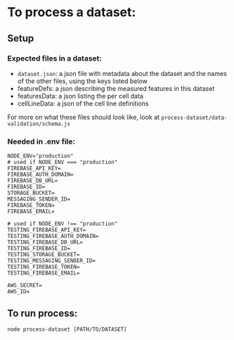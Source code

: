 # To process a dataset:

## Setup
### Expected files in a dataset:
- `dataset.json`: a json file with metadata about the dataset and the names of the other files, using the keys listed below
- featureDefs: a json describing the measured features in this dataset
- featuresData: a json listing the per cell data
- cellLineData: a json of the cell line definitions

For more on what these files should look like, look at `process-dataset/data-validation/schema.js`

### Needed in .env file:
```
NODE_ENV="production"
# used if NODE_ENV === "production"
FIREBASE_API_KEY=
FIREBASE_AUTH_DOMAIN=
FIREBASE_DB_URL=
FIREBASE_ID=
STORAGE_BUCKET=
MESSAGING_SENDER_ID=
FIREBASE_TOKEN=
FIREBASE_EMAIL=

# used if NODE_ENV !== "production"
TESTING_FIREBASE_API_KEY=
TESTING_FIREBASE_AUTH_DOMAIN=
TESTING_FIREBASE_DB_URL=
TESTING_FIREBASE_ID=
TESTING_STORAGE_BUCKET=
TESTING_MESSAGING_SENDER_ID=
TESTING_FIREBASE_TOKEN=
TESTING_FIREBASE_EMAIL=

AWS_SECRET=
AWS_ID=
```
## To run process:
`node process-dataset [PATH/TO/DATASET]`